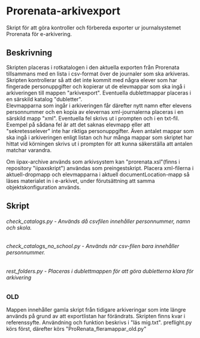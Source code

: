 # Prorenata-arkivexport
Skript för att göra kontroller och förbereda exporter ur journalsystemet Prorenata för e-arkivering.


## Beskrivning 
Skripten placeras i rotkatalogen i den aktuella exporten från Prorenata tillsammans med en lista i csv-format över de journaler som ska arkiveras.   
Skripten kontrollerar så att det inte kommit med några elever som har fingerade personuppgifter och kopierar ut de elevmappar som ska ingå i arkiveringen till mappen "arkivexport". Eventuella dublettmappar placeras i en särskild katalog "dubletter".           
Elevmapparna som ingår i arkiveringen får därefter nytt namn efter elevens personnummer och en kopia av elevernas xml-journalerna placeras i en särskild mapp "xml".
Eventuella fel skrivs ut i prompten och i en txt-fil. Exempel på sådana fel är att det saknas elevmapp eller att "sekretesselever" inte har riktiga personuppgifter. Även antalet mappar som ska ingå i arkiveringen enligt listan och hur många mappar som skriptet har hittat vid körningen skrivs ut i prompten för att kunna säkerställa att antalen matchar varandra.  
  
Om iipax-archive används som arkivsystem kan "prorenata.xsl"(finns i repository "iipaxskript") användas som preingestskript. Placera xml-filerna i aktuell-dropmapp och elevmapparna i aktuell documentLocation-mapp så läses materialet in i e-arkivet, under förutsättning att samma objektskonfiguration används.  


## Skript  
###### check_catalogs.py  - Används då csvfilen innehåller personnummer, namn och skola.
###### check_catalogs_no_school.py - Används när csv-filen bara innehåller personnummer.
###### rest_folders.py - Placeras i dublettmappen för att göra dubletterna klara för arkivering

### OLD
Mappen innehåller gamla skript från tidigare arkiveringar som inte längre används på grund av att exportlistan har förändrats. Skripten finns kvar i referenssyfte. Användning och funktion beskrivs i "läs mig.txt". preflight.py körs först, därefter körs "ProRenata_fleramappar_old.py"  